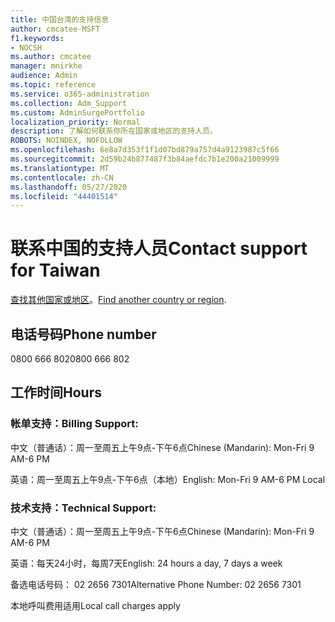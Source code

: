 ```yaml
---
title: 中国台湾的支持信息
author: cmcatee-MSFT
f1.keywords:
- NOCSH
ms.author: cmcatee
manager: mnirkhe
audience: Admin
ms.topic: reference
ms.service: o365-administration
ms.collection: Adm_Support
ms.custom: AdminSurgePortfolio
localization_priority: Normal
description: 了解如何联系你所在国家或地区的支持人员。
ROBOTS: NOINDEX, NOFOLLOW
ms.openlocfilehash: 6e8a7d353f1f1d07bd879a757d4a9123987c5f66
ms.sourcegitcommit: 2d59b24b877487f3b84aefdc7b1e200a21009999
ms.translationtype: MT
ms.contentlocale: zh-CN
ms.lasthandoff: 05/27/2020
ms.locfileid: "44401514"
---
```

# <a name="contact-support-for-taiwan"></a><span data-ttu-id="f00da-103">联系中国的支持人员</span><span class="sxs-lookup"><span data-stu-id="f00da-103">Contact support for Taiwan</span></span>

<span data-ttu-id="f00da-104">[查找其他国家或地区](../contact-support-for-business-products.md)。</span><span class="sxs-lookup"><span data-stu-id="f00da-104">[Find another country or region](../contact-support-for-business-products.md).</span></span>

## <a name="phone-number"></a><span data-ttu-id="f00da-105">电话号码</span><span class="sxs-lookup"><span data-stu-id="f00da-105">Phone number</span></span>
<span data-ttu-id="f00da-106">0800 666 802</span><span class="sxs-lookup"><span data-stu-id="f00da-106">0800 666 802</span></span>

## <a name="hours"></a><span data-ttu-id="f00da-107">工作时间</span><span class="sxs-lookup"><span data-stu-id="f00da-107">Hours</span></span>
### <a name="billing-support"></a><span data-ttu-id="f00da-108">帐单支持：</span><span class="sxs-lookup"><span data-stu-id="f00da-108">Billing Support:</span></span>

<span data-ttu-id="f00da-109">中文（普通话）：周一至周五上午9点-下午6点</span><span class="sxs-lookup"><span data-stu-id="f00da-109">Chinese (Mandarin): Mon-Fri 9 AM-6 PM</span></span>

<span data-ttu-id="f00da-110">英语：周一至周五上午9点-下午6点（本地）</span><span class="sxs-lookup"><span data-stu-id="f00da-110">English: Mon-Fri 9 AM-6 PM Local</span></span>

### <a name="technical-support"></a><span data-ttu-id="f00da-111">技术支持：</span><span class="sxs-lookup"><span data-stu-id="f00da-111">Technical Support:</span></span>

<span data-ttu-id="f00da-112">中文（普通话）：周一至周五上午9点-下午6点</span><span class="sxs-lookup"><span data-stu-id="f00da-112">Chinese (Mandarin): Mon-Fri 9 AM-6 PM</span></span>

<span data-ttu-id="f00da-113">英语：每天24小时，每周7天</span><span class="sxs-lookup"><span data-stu-id="f00da-113">English: 24 hours a day, 7 days a week</span></span>

<span data-ttu-id="f00da-114">备选电话号码： 02 2656 7301</span><span class="sxs-lookup"><span data-stu-id="f00da-114">Alternative Phone Number: 02 2656 7301</span></span>

<span data-ttu-id="f00da-115">本地呼叫费用适用</span><span class="sxs-lookup"><span data-stu-id="f00da-115">Local call charges apply</span></span>
